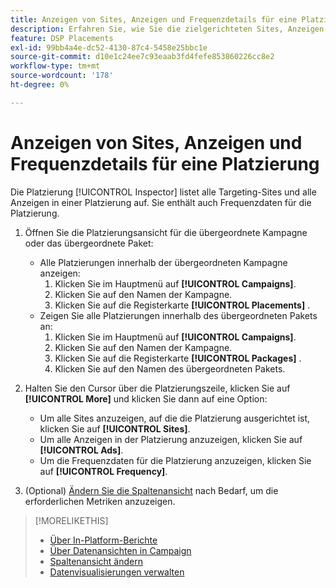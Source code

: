 ```yaml
---
title: Anzeigen von Sites, Anzeigen und Frequenzdetails für eine Platzierung
description: Erfahren Sie, wie Sie die zielgerichteten Sites, Anzeigen und Häufigkeitsdaten für eine Platzierung anzeigen.
feature: DSP Placements
exl-id: 99bb4a4e-dc52-4130-87c4-5458e25bbc1e
source-git-commit: d10e1c24ee7c93eaab3fd4fefe853860226cc8e2
workflow-type: tm+mt
source-wordcount: '178'
ht-degree: 0%

---
```


# Anzeigen von Sites, Anzeigen und Frequenzdetails für eine Platzierung

Die Platzierung [!UICONTROL Inspector] listet alle Targeting-Sites und alle Anzeigen in einer Platzierung auf. Sie enthält auch Frequenzdaten für die Platzierung.

1. Öffnen Sie die Platzierungsansicht für die übergeordnete Kampagne oder das übergeordnete Paket:

   * Alle Platzierungen innerhalb der übergeordneten Kampagne anzeigen:
      1. Klicken Sie im Hauptmenü auf **[!UICONTROL Campaigns]**.
      1. Klicken Sie auf den Namen der Kampagne.
      1. Klicken Sie auf die Registerkarte **[!UICONTROL Placements]** .
   * Zeigen Sie alle Platzierungen innerhalb des übergeordneten Pakets an:
      1. Klicken Sie im Hauptmenü auf **[!UICONTROL Campaigns]**.
      1. Klicken Sie auf den Namen der Kampagne.
      1. Klicken Sie auf die Registerkarte **[!UICONTROL Packages]** .
      1. Klicken Sie auf den Namen des übergeordneten Pakets.


1. Halten Sie den Cursor über die Platzierungszeile, klicken Sie auf **[!UICONTROL More]** und klicken Sie dann auf eine Option:
   * Um alle Sites anzuzeigen, auf die die Platzierung ausgerichtet ist, klicken Sie auf **[!UICONTROL Sites]**.
   * Um alle Anzeigen in der Platzierung anzuzeigen, klicken Sie auf **[!UICONTROL Ads]**.
   * Um die Frequenzdaten für die Platzierung anzuzeigen, klicken Sie auf **[!UICONTROL Frequency]**.

1. (Optional) [Ändern Sie die Spaltenansicht](column-view-change.md) nach Bedarf, um die erforderlichen Metriken anzuzeigen.

>[!MORELIKETHIS]
>
>* [Über In-Platform-Berichte](campaign-reports-about.md)
>* [Über Datenansichten in Campaign](campaign-data-views-about.md)
>* [Spaltenansicht ändern](column-view-change.md)
>* [Datenvisualisierungen verwalten](campaign-data-visualization-manage.md)

